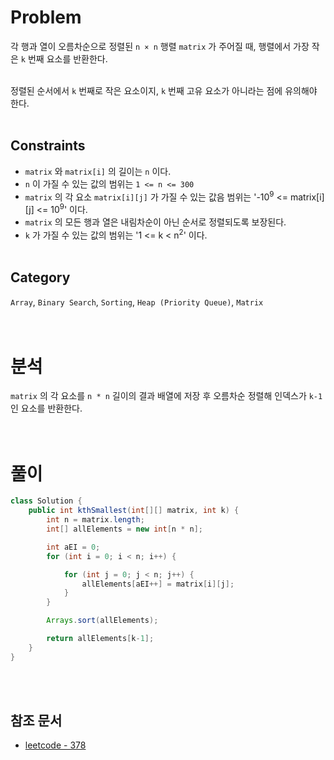 # Problem
각 행과 열이 오름차순으로 정렬된 `n × n` 행렬 `matrix` 가 주어질 때, 행렬에서 가장 작은 `k` 번째 요소를 반환한다.
<br/><br/>

정렬된 순서에서 `k` 번째로 작은 요소이지, `k` 번째 고유 요소가 아니라는 점에 유의해야 한다.
<br/><br/>

## Constraints
- `matrix` 와 `matrix[i]` 의 길이는 `n` 이다.
- `n` 이 가질 수 있는 값의 범위는 `1 <= n <= 300`
- `matrix` 의 각 요소 `matrix[i][j]` 가 가질 수 있는 값음 범위는 '-10<sup>9</sup> <= matrix[i][j] <= 10<sup>9</sup>' 이다.
- `matrix` 의 모든 행과 열은 내림차순이 아닌 순서로 정렬되도록 보장된다.
- `k` 가 가질 수 있는 값의 범위는 '1 <= k < n<sup>2</sup>' 이다.
<br/><br/>

## Category
`Array`, `Binary Search`, `Sorting`, `Heap (Priority Queue)`, `Matrix`
<br/><br/><br/>

# 분석
`matrix` 의 각 요소를 `n * n` 길이의 결과 배열에 저장 후 오름차순 정렬해 인덱스가 `k-1` 인 요소를 반환한다.
<br/><br/><br/>

# 풀이
```java
class Solution {
    public int kthSmallest(int[][] matrix, int k) {
        int n = matrix.length;
        int[] allElements = new int[n * n];

        int aEI = 0;
        for (int i = 0; i < n; i++) {

            for (int j = 0; j < n; j++) {
                allElements[aEI++] = matrix[i][j];
            }
        }

        Arrays.sort(allElements);

        return allElements[k-1];
    }
}
```
<br/><br/>

## 참조 문서
- [leetcode - 378](https://leetcode.com/problems/kth-smallest-element-in-a-sorted-matrix/description/)
